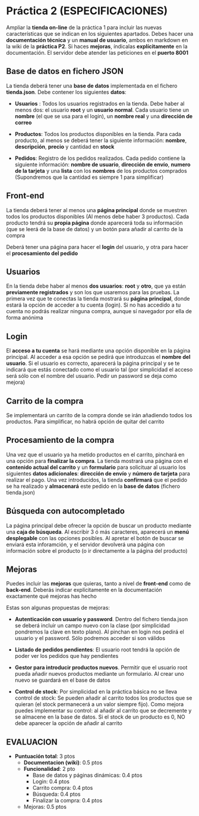  # Práctica 2 (ESPECIFICACIONES)

Ampliar la **tienda on-line** de la práctica 1 para incluir las nuevas características que se indican en los siguientes apartados. Debes hacer una **documentación técnica** y un **manual de usuario**, ambos en markdown en la wiki de la **práctica P2**. Si haces **mejoras**, índicalas **explícitamente** en la documentación. El servidor debe atender las peticiones en el **puerto 8001**

## Base de datos en fichero JSON

La tienda deberá tener una **base de datos** implementada en el fichero **tienda.json**. Debe contener los siguientes **datos**:

- **Usuarios** : Todos los usuarios registrados en la tienda. Debe haber al menos dos: el usuario **root** y un **usuario normal**. Cada usuario tiene un **nombre** (el que se usa para el login), un **nombre real** y una **dirección de correo**

- **Productos**: Todos los productos disponibles en la tienda. Para cada producto, al menos se deberá tener la siguiente información: **nombre**, **descripción**, **precio** y cantidad en **stock**

- **Pedidos**: Registro de los pedidos realizados. Cada pedido contiene la siguiente información: **nombre de usuario**, **dirección de envío**, **numero de la tarjeta** y una **lista** con los **nombres** de los productos comprados (Supondremos que la cantidad es siempre 1 para simplificar)

## Front-end

La tienda deberá tener al menos una **página principal** donde se muestren todos los productos disponibles (Al menos debe haber 3 productos). Cada producto tendrá su **propia página** donde aparecerá toda su información (que se leerá de la base de datos) y un botón para añadir al carrito de la compra

Deberá tener una página para hacer el **login** del usuario, y otra para hacer el **procesamiento del pedido**

## Usuarios

En la tienda debe haber al menos **dos usuarios**: **root** y **otro**, que ya están **previamente registrados** y son los que usaremos para las pruebas. La primera vez que te conectas la tienda mostrará su **página principal**, donde estará la opción de acceder a tu cuenta (login). Si no has accedido a tu cuenta no podrás realizar ninguna compra, aunque sí navegador por ella de forma anónima

## Login

El **acceso a tu cuenta** se hará mediante una opción disponible en la página principal. Al acceder a esa opción se pedirá que introduzcas el **nombre del usuario**. Si el usuario es correcto, aparecerá la página principal y se te indicará que estás conectado como el usuario tal (por simplicidad el acceso será sólo con el nombre del usuario. Pedir un password se deja como mejora)

## Carrito de la compra

Se implementará un carrito de la compra donde se irán añadiendo todos los productos. Para simplificar, no habrá opción de quitar del carrito

## Procesamiento de la compra

Una vez que el usuario ya ha metido productos en el carrito, pinchará en una opción para **finalizar la compra**. La tienda mostrará una página con el **contenido actual del carrito** y un **formulario** para solicituar al usuario los siguientes **datos adicionales**: **dirección de envío** y **número de tarjeta** para realizar el pago. Una vez introducidos, la tienda **confirmará** que el pedido se ha realizado y **almacenará** este pedido en la **base de datos** (fichero tienda.json)

## Búsqueda con autocompletado

La página principal debe ofrecer la opción de buscar un producto mediante una **caja de búsqueda**. Al escribir 3 ó más caracteres, aparecerá un **menú desplegable** con las opciones posibles. Al apretar el botón de buscar se enviará esta inforamción, y el servidor devolverá una página con información sobre el producto (o ir directamente a la página del producto)

## Mejoras

Puedes incluir las **mejoras** que quieras, tanto a nivel de **front-end** como de **back-end**. Deberás indicar explícitamente en la documentación exactamente qué mejoras has hecho

Estas son algunas propuestas de mejoras:

- **Autenticación con usuario y password**. Dentro del fichero tienda.json se deberá incluir un campo nuevo con la clase (por simplicidad pondremos la clave en texto plano). Al pinchan en login nos pedirá el usuario y el password. Sólo podremos acceder si son válidos

- **Listado de pedidos pendientes**: El usuario root tendrá la opción de poder ver los pedidos que hay pendientes

- **Gestor para introducir productos nuevos**. Permitir que el usuario root pueda añadir nuevos productos mediante un formulario. Al crear uno nuevo se guardará en el base de datos

- **Control de stock**: Por simplicidad en la práctica básica no se lleva control de stock: Se pueden añadir al carrito todos los productos que se quieran (el stock permanecerá a un valor siempre fijo). Como mejora puedes implementar su control: al añadir al carrito que se decremente y se almacene en la base de datos. Si el stock de un producto es 0, NO debe aparecer la opción de añadir al carrito

## EVALUACION

- **Puntuación total**: 3 ptos
    - **Documentacion (wiki)**: 0.5 ptos
    - **Funcionalidad**: 2 pto
        - Base de datos y páginas dinámicas: 0.4 ptos
        - Login: 0.4 ptos
        - Carrito compra: 0.4 ptos
        - Búsqueda: 0.4 ptos
        - Finalizar la compra: 0.4 ptos
    - Mejoras: 0.5 ptos
